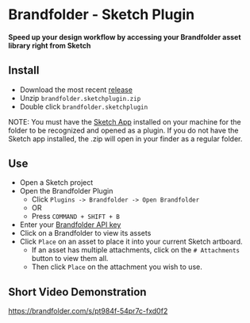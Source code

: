# Brandfolder - Sketch Plugin

#### Speed up your design workflow by accessing your Brandfolder asset library right from Sketch

## Install

- Download the most recent [release](https://github.com/brandfolder/sketch-plugin-brandfolder/releases)
- Unzip `brandfolder.sketchplugin.zip`
- Double click `brandfolder.sketchplugin`

NOTE: You must have the [Sketch App](https://www.sketch.com/apps/?utm_source=google&utm_medium=cpc&adgroup=uxui&device=c&matchtype=e&utm_campaign=ADDICTMOBILE_SKETCH_GAD_DG_US_T1_ALWAYS-ON_S_TRF_PROS_BRAND&utm_term=download+sketch+for+mac&utm_source=google&utm_medium=cpc&utm_content=TOF_BRND__generic&hsa_acc=8710913982&hsa_cam=16806310547&hsa_grp=132594190222&hsa_ad=591614927015&hsa_src=g&hsa_tgt=kwd-470178587235&hsa_kw=download+sketch+for+mac&hsa_mt=e&hsa_net=adwords&hsa_ver=3&gclid=Cj0KCQjwntCVBhDdARIsAMEwACmNb5qKtMhV7DykdsGqFRekztuzkaLnzqjyWxT7rVjxWRn0rl3U3WkaAt9TEALw_wcB) installed on your machine for the folder to be recognized and opened as a plugin. If you do not have the Sketch app installed, the .zip will open in your finder as a regular folder. 

## Use

- Open a Sketch project
- Open the Brandfolder Plugin
  - Click `Plugins -> Brandfolder -> Open Brandfolder`
  - OR
  - Press `COMMAND + SHIFT + B`
- Enter your [Brandfolder API key](https://brandfolder.com/profile#integrations)
- Click on a Brandfolder to view its assets
- Click `Place` on an asset to place it into your current Sketch artboard.
  - If an asset has multiple attachments, click on the `# Attachments` button to view them all.
  - Then click `Place` on the attachment you wish to use.

## Short Video Demonstration
https://brandfolder.com/s/pt984f-54pr7c-fxd0f2

